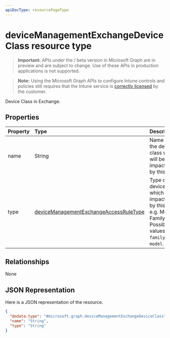 ```yaml
---
apiDocType: resourcePageType
---
```

# deviceManagementExchangeDeviceClass resource type

> **Important:** APIs under the / beta version in Microsoft Graph are in preview and are subject to change. Use of these APIs in production applications is not supported.

> **Note:** Using the Microsoft Graph APIs to configure Intune controls and policies still requires that the Intune service is [correctly licensed](https://go.microsoft.com/fwlink/?linkid=839381) by the customer.

Device Class in Exchange.
## Properties
|Property|Type|Description|
|:---|:---|:---|
|name|String|Name of the device class which will be impacted by this rule.|
|type|[deviceManagementExchangeAccessRuleType](../resources/intune_onboarding_devicemanagementexchangeaccessruletype.md)|Type of device which is impacted by this rule e.g. Model, Family. Possible values are: `family`, `model`.|

## Relationships
None
## JSON Representation
Here is a JSON representation of the resource.
<!-- {
  "blockType": "resource",
  "@odata.type": "microsoft.graph.deviceManagementExchangeDeviceClass"
}
-->
``` json
{
  "@odata.type": "#microsoft.graph.deviceManagementExchangeDeviceClass",
  "name": "String",
  "type": "String"
}
```





